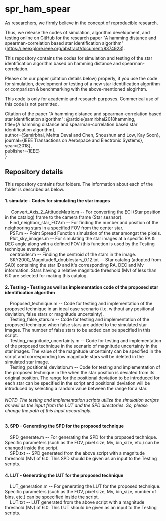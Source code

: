 # spr_ham_spear
As researchers, we firmly believe in the concept of reproducible research.

Thus, we release the codes of simulation, algorithm development, and testing online on GitHub for the research paper "A hamming distance and spearman-correlation based star identification algorithm" (https://ieeexplore.ieee.org/abstract/document/8374923).

This repository contains the codes for simulation and testing of the star identification algorithm based on hamming distance and spearman-correlation.

Please cite our paper (citation details below) properly, if you use the code for simulation, development or testing of a new star identification algorithm or comparison & benchmarking with the above-mentioned alogirhtm.

This code is only for academic and research purposes. Commerical use of this code is not permitted.

Citation of the paper "A hamming distance and spearman-correlation based star identification algorithm":
@article{samirbhai2018hamming, <br />
  title={A hamming distance and spearman-correlation based star identification algorithm},<br />
  author={Samirbhai, Mehta Deval and Chen, Shoushun and Low, Kay Soon},<br />
  journal={IEEE Transactions on Aerospace and Electronic Systems},<br />
  year={2018},<br />
  publisher={IEEE}<br />
}<br />

## Repository details

This repository contains four folders. The information about each of the folder is described as below.

#### 1. simulate - Codes for simulating the star images
&nbsp;&nbsp;&nbsp;&nbsp; Convert_Axis_2_AttitudeMatrix.m -- For converting the ECI (Star position in the catalog) frame to the camera frame (Star sesnsor).<br />
&nbsp;&nbsp;&nbsp;&nbsp;Find_neighbor_star_FOV.m -- For finding the number and position of the neighboring stars in a specified FOV from the center star.<br />
&nbsp;&nbsp;&nbsp;&nbsp;PSF.m -- Point Spread Function simulation of the star amongst the pixels.<br />
&nbsp;&nbsp;&nbsp;&nbsp;Plot_sky_images.m -- For simulating the star images at a specific RA & DEC angle along with a defined FOV (this function is used by the Testing technique eventually).<br />
&nbsp;&nbsp;&nbsp;&nbsp;centroider.m -- Finding the centroid of the stars in the image.<br />
&nbsp;&nbsp;&nbsp;&nbsp;SKY2000_Magnitude6_doublestars_0.12.txt -- Star catalog (adopted from SAO) containing the star ID and it's corresponding RA, DEC and Mv information. Stars having a relative magnitude threshold (Mv) of less than 6.0 are selected for making this catalog.<br />
  
#### 2. Testing - Testing as well as implementation code of the proposed star identification algorithm
&nbsp;&nbsp;&nbsp;&nbsp;Proposed_technique.m -- Code for testing and implementation of the proposed technique in an ideal case scenario (i.e. without any positional deviation, false stars or magnitude uncertainty).<br />
&nbsp;&nbsp;&nbsp;&nbsp;Testing_false_stars.m -- Code for testing and implementation of the proposed technique when false stars are added to the simulated star images. The number of false stars to be added can be specified in this script.<br />
&nbsp;&nbsp;&nbsp;&nbsp;Testing_magnitude_uncertainty.m -- Code for testing and implementation of the proposed technique in the scenario of magnitude uncertainty in the star images. The value of the magnitude uncertainty can be specified in the script and corresponding low magnitude stars will be deleted in the simulated star image.<br />
&nbsp;&nbsp;&nbsp;&nbsp;Testing_positional_deviation.m -- Code for testing and implementation of the proposed technique in the when the star position is deviated from its original position. The range for the positional deviation to be introduced for each star can be specified in the script and positional deviation will be introduced by selecting a random value between the range for a star.<br />
###### NOTE: The testing and implementation scripts utilize the simulation scripts as well as the input from the LUT and the SPD directories. So, please change the path of this input accordingly.

#### 3. SPD - Generating the SPD for the propsoed technique
&nbsp;&nbsp;&nbsp;&nbsp;SPD_generate.m -- For generating the SPD for the propsoed technique. Specific parameters (such as the FOV, pixel size, Mv, bin_size, etc.) can be changed inside the script.<br />
&nbsp;&nbsp;&nbsp;&nbsp;SPD.txt -- SPD generated from the above script with a magnitude threshold (Mv) of 6.0. This SPD should be given as an input to the Testing scripts.<br />
 
#### 4. LUT - Generating the LUT for the proposed technique
&nbsp;&nbsp;&nbsp;&nbsp;LUT_generation.m -- For generating the LUT for the proposed technique. Specific parameters (such as the FOV, pixel size, Mv, bin_size, number of bins, etc.) can be spcecified inside the script.<br />
&nbsp;&nbsp;&nbsp;&nbsp;LUT.txt -- LUT generated from the above script with a magnitude threshold (Mv) of 6.0. This LUT should be given as an input to the Testing scripts.<br />
